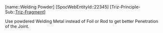 ﻿---
type: TrizExample
aliases:
- Welding Powder
license: CC BY-SA 4.0
copyright: https://github.com/SpocWeb
IsDeleted: false
IsReadOnly: false
Confidential: public
tags: 
- Triz/Principle/Example
---
[name::Welding Powder]
[SpocWebEntityId::22345]
[Triz-Principle-Sub::[Triz-Fragment](tech/Triz/Sub/Triz-Fragment.md)]

Use powdered Welding Metal instead of Foil or Rod to get better Penetration of the Joint.